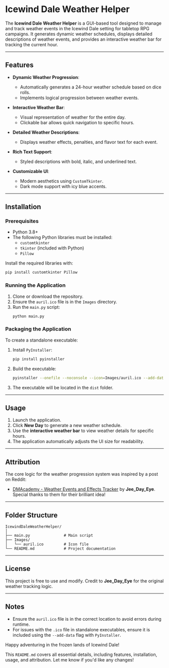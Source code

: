 # Icewind Dale Weather Helper

The **Icewind Dale Weather Helper** is a GUI-based tool designed to manage and track weather events in the Icewind Dale setting for tabletop RPG campaigns. It generates dynamic weather schedules, displays detailed descriptions of weather events, and provides an interactive weather bar for tracking the current hour.

---

## Features

- **Dynamic Weather Progression**:
  - Automatically generates a 24-hour weather schedule based on dice rolls.
  - Implements logical progression between weather events.

- **Interactive Weather Bar**:
  - Visual representation of weather for the entire day.
  - Clickable bar allows quick navigation to specific hours.

- **Detailed Weather Descriptions**:
  - Displays weather effects, penalties, and flavor text for each event.

- **Rich Text Support**:
  - Styled descriptions with bold, italic, and underlined text.

- **Customizable UI**:
  - Modern aesthetics using `CustomTkinter`.
  - Dark mode support with icy blue accents.

---

## Installation

### Prerequisites
- Python 3.8+
- The following Python libraries must be installed:
  - `customtkinter`
  - `tkinter` (included with Python)
  - `Pillow`

Install the required libraries with:
```bash
pip install customtkinter Pillow
```

### Running the Application
1. Clone or download the repository.
2. Ensure the `auril.ico` file is in the `Images` directory.
3. Run the `main.py` script:
   ```bash
   python main.py
   ```

### Packaging the Application
To create a standalone executable:
1. Install `PyInstaller`:
   ```bash
   pip install pyinstaller
   ```
2. Build the executable:
   ```bash
   pyinstaller --onefile --noconsole --icon=Images/auril.ico --add-data "Images/auril.ico;Images" main.py
   ```
3. The executable will be located in the `dist` folder.

---

## Usage

1. Launch the application.
2. Click **New Day** to generate a new weather schedule.
3. Use the **interactive weather bar** to view weather details for specific hours.
4. The application automatically adjusts the UI size for readability.

---

## Attribution

The core logic for the weather progression system was inspired by a post on Reddit:
- [DMAcademy - Weather Events and Effects Tracker](https://www.reddit.com/r/DMAcademy/comments/j1148q/i_created_a_weather_events_and_effects_tracker/) by **Jee_Day_Eye**. Special thanks to them for their brilliant idea!

---

## Folder Structure
```
IcewindDaleWeatherHelper/
│
├── main.py               # Main script
├── Images/
│   └── auril.ico         # Icon file
└── README.md             # Project documentation
```

---

## License

This project is free to use and modify. Credit to **Jee_Day_Eye** for the original weather tracking logic.

---

## Notes

- Ensure the `auril.ico` file is in the correct location to avoid errors during runtime.
- For issues with the `.ico` file in standalone executables, ensure it is included using the `--add-data` flag with `PyInstaller`.

Happy adventuring in the frozen lands of Icewind Dale!


This `README.md` covers all essential details, including features, installation, usage, and attribution. Let me know if you'd like any changes!
